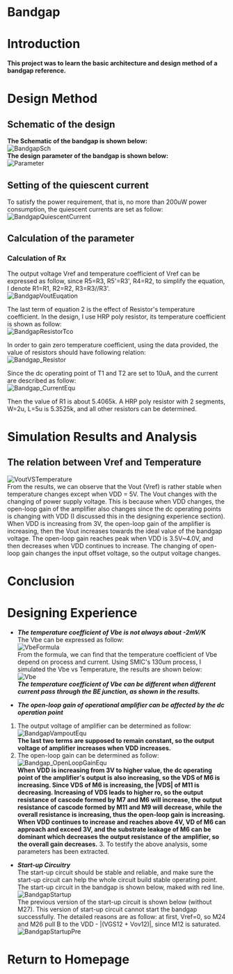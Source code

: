 # Bandgap   

# Introduction   
**This project was to learn the basic architecture and design method of a bandgap reference.**   

# Design Method   
## Schematic of the design   
**The Schematic of the bandgap is shown below:**   
![BandgapSch](img/BandgapSch.jpg)   
**The design parameter of the bandgap is shown below:**   
![Parameter](img/bandgapparameter.jpg)  

## Setting of the quiescent current
To satisfy the power requirement, that is, no more than 200uW power consumption, the quiescent currents are set as follow:   
![BandgapQuiescentCurrent](img/BandgapQuiescentCurrent.jpg)  

## Calculation of the parameter
### Calculation of Rx
The output voltage Vref and temperature coefficient of Vref can be expressed as follow, since R5=R3, R5'=R3', R4=R2, to simplify the equation, I denote R1=R1, R2=R2, R3=R3//R3'.   
![BandgapVoutEuqation](img/BandgapVoutEuqation.jpg)  

The last term of equation 2 is the effect of Resistor's temperature coefficient. In the design, I use HRP poly resistor, its temperature coefficient is shown as follow:   
![BandgapResistorTco](img/BandgapResistorTco.jpg)   

In order to gain zero temperature coefficient, using the data provided,  the value of resistors should have following relation:   
![Bandgap_Resistor](img/Bandgap_Resistor.jpg)   

Since the dc operating point of T1 and T2 are set to 10uA, and the current are described as follow:   
![Bandgap_CurrentEqu](img/Bandgap_CurrentEqu.jpg)   

Then the value of R1 is about 5.4065k. A HRP poly resistor with 2 segments, W=2u, L=5u is 5.3525k, and all other resistors can be determined.   


# Simulation Results and Analysis   
## The relation between Vref and Temperature
![VoutVSTemperature](img/VoutVSTemperature.jpg)   
From the results, we can observe that the Vout (Vref) is rather stable when temperature changes except when VDD = 5V. The Vout changes with the changing of power supply voltage. This is because when VDD changes, the open-loop gain of the amplifier also changes since the dc operating points is changing with VDD (I discussed this in the designing experience section). When VDD is increasing from 3V, the open-loop gain of the amplifier is increasing, then the Vout increases towards the ideal value of the bandgap voltage. The open-loop gain reaches peak when VDD is 3.5V~4.0V, and then decreases when VDD continues to increase. The changing of open-loop gain changes the input offset voltage, so the output voltage changes.   

# Conclusion   

# Designing Experience   
+ ***The temperature coefficient of Vbe is not always about -2mV/K***   
The Vbe can be expressed as follow:   
![VbeFormula](img/VbeFormula.jpg)  
From the formula, we can find that the temperature coefficient of Vbe depend on process and current. Using SMIC's 130um process, I simulated the Vbe vs Temperature, the results are shown below:   
![Vbe](img/Vbe.jpg)  
***The temperature coefficient of Vbe can be different when different current pass through the BE junction, as shown in the results.***   

+ ***The open-loop gain of operational amplifier can be affected by the dc operation point***   
1. The output voltage of amplifier can be determined as follow:   
![BandgapVampoutEqu](img/BandgapVampoutEqu.jpg)   
**The last two terms are supposed to remain constant, so the output voltage of amplifier increases when VDD increases.**   
2. The open-loop gain can be determined as follow:   
![Bandgap_OpenLoopGainEqu](img/Bandgap_OpenLoopGainEqu.jpg)   
**When VDD is increasing from 3V to higher value, the dc operating point of the amplifier's output is also increasing, so the VDS of M6 is increasing. Since VDS of M6 is increasing, the |VDS| of M11 is decreasing. Increasing of VDS leads to higher ro, so the output resistance of cascode formed by M7 and M6 will increase, the output resistance of cascode formed by M11 and M9 will decrease, while the overall resistance is increasing, thus the open-loop gain is increasing. When VDD continues to increase and reaches above 4V, VD of M6 can approach and exceed 3V, and the substrate leakage of M6 can be dominant which decreases the output resistance of the amplifier, so the overall gain decreases.**  3. To testify the above analysis, some parameters has been extracted.   


+ ***Start-up Circuitry***   
The start-up circuit should be stable and reliable, and make sure the start-up circuit can help the whole circuit build stable operating point. The start-up circuit in the bandgap is shown below, maked with red line.   
![BandgapStartup](img/BandgapStartup.jpg)   
The previous version of the start-up circuit is shown below (without M27). This version of start-up circuit cannot start the bandgap successfully. The detailed reasons are as follow: at first, Vref=0, so M24 and M26 pull B to the VDD - |(VGS12 + Vov12)|, since M12 is saturated.   
![BandgapStartupPre](img/BandgapStartupPre.jpg)   

# Return to Homepage   
